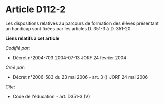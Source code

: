 # Article D112-2

Les dispositions relatives au parcours de formation des élèves présentant un handicap sont fixées par les articles D. 351-3 à
D. 351-20.

**Liens relatifs à cet article**

_Codifié par_:

  - Décret n°2004-703 2004-07-13 JORF 24 février 2004

_Créé par_:

  - Décret n°2006-583 du 23 mai 2006 - art. 3 () JORF 24 mai 2006

_Cite_:

  - Code de l'éducation - art. D351-3 (V)
